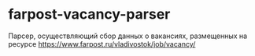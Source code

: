 # farpost-vacancy-parser
Парсер, осуществляющий сбор данных о вакансиях, размещенных на ресурсе https://www.farpost.ru/vladivostok/job/vacancy/
